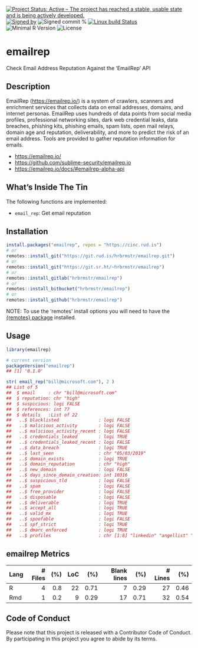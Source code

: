 
[![Project Status: Active – The project has reached a stable, usable
state and is being actively
developed.](https://www.repostatus.org/badges/latest/active.svg)](https://www.repostatus.org/#active)
[![Signed
by](https://img.shields.io/badge/Keybase-Verified-brightgreen.svg)](https://keybase.io/hrbrmstr)
![Signed commit
%](https://img.shields.io/badge/Signed_Commits-100%25-lightgrey.svg)
[![Linux build
Status](https://travis-ci.org/hrbrmstr/emailrep.svg?branch=master)](https://travis-ci.org/hrbrmstr/emailrep)  
![Minimal R
Version](https://img.shields.io/badge/R%3E%3D-3.2.0-blue.svg)
![License](https://img.shields.io/badge/License-AGPL-blue.svg)

# emailrep

Check Email Address Reputation Against the ‘EmailRep’ API

## Description

EmailRep (<https://emailrep.io/>) is a system of crawlers, scanners and
enrichment services that collects data on email addresses, domains, and
internet personas. EmailRep uses hundreds of data points from social
media profiles, professional networking sites, dark web credential
leaks, data breaches, phishing kits, phishing emails, spam lists, open
mail relays, domain age and reputation, deliverability, and more to
predict the risk of an email address. Tools are provided to gather
reputation information for emails.

  - <https://emailrep.io/>
  - <https://github.com/sublime-security/emailrep.io>
  - <https://emailrep.io/docs/#emailrep-alpha-api>

## What’s Inside The Tin

The following functions are implemented:

  - `email_rep`: Get email reputation

## Installation

``` r
install.packages("emailrep", repos = "https://cinc.rud.is")
# or
remotes::install_git("https://git.rud.is/hrbrmstr/emailrep.git")
# or
remotes::install_git("https://git.sr.ht/~hrbrmstr/emailrep")
# or
remotes::install_gitlab("hrbrmstr/emailrep")
# or
remotes::install_bitbucket("hrbrmstr/emailrep")
# or
remotes::install_github("hrbrmstr/emailrep")
```

NOTE: To use the ‘remotes’ install options you will need to have the
[{remotes} package](https://github.com/r-lib/remotes) installed.

## Usage

``` r
library(emailrep)

# current version
packageVersion("emailrep")
## [1] '0.1.0'
```

``` r
str( email_rep("bill@microsoft.com"), 2 )
## List of 5
##  $ email     : chr "bill@microsoft.com"
##  $ reputation: chr "high"
##  $ suspicious: logi FALSE
##  $ references: int 77
##  $ details   :List of 22
##   ..$ blacklisted               : logi FALSE
##   ..$ malicious_activity        : logi FALSE
##   ..$ malicious_activity_recent : logi FALSE
##   ..$ credentials_leaked        : logi TRUE
##   ..$ credentials_leaked_recent : logi FALSE
##   ..$ data_breach               : logi TRUE
##   ..$ last_seen                 : chr "05/03/2019"
##   ..$ domain_exists             : logi TRUE
##   ..$ domain_reputation         : chr "high"
##   ..$ new_domain                : logi FALSE
##   ..$ days_since_domain_creation: int 10316
##   ..$ suspicious_tld            : logi FALSE
##   ..$ spam                      : logi FALSE
##   ..$ free_provider             : logi FALSE
##   ..$ disposable                : logi FALSE
##   ..$ deliverable               : logi TRUE
##   ..$ accept_all                : logi TRUE
##   ..$ valid_mx                  : logi TRUE
##   ..$ spoofable                 : logi FALSE
##   ..$ spf_strict                : logi TRUE
##   ..$ dmarc_enforced            : logi TRUE
##   ..$ profiles                  : chr [1:8] "linkedin" "angellist" "spotify" "flickr" ...
```

## emailrep Metrics

| Lang | \# Files | (%) | LoC |  (%) | Blank lines |  (%) | \# Lines |  (%) |
| :--- | -------: | --: | --: | ---: | ----------: | ---: | -------: | ---: |
| R    |        4 | 0.8 |  22 | 0.71 |           7 | 0.29 |       27 | 0.46 |
| Rmd  |        1 | 0.2 |   9 | 0.29 |          17 | 0.71 |       32 | 0.54 |

## Code of Conduct

Please note that this project is released with a Contributor Code of
Conduct. By participating in this project you agree to abide by its
terms.
